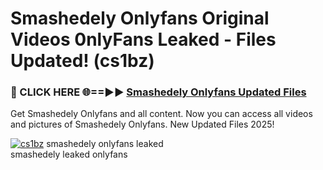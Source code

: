 # Smashedely Onlyfans Original Videos 0nlyFans Leaked - Files Updated! (cs1bz)

<h3>🔴 CLICK HERE 🌐==►► <a href="https://tinyurl.com/4seja8ks" rel="nofollow">Smashedely Onlyfans Updated Files</a></h3>

Get Smashedely Onlyfans and all content. Now you can access all videos and pictures of Smashedely Onlyfans. New Updated Files 2025!

[![cs1bz](https://i.imgur.com/EWjZXRe.gif)](https://tinyurl.com/4seja8ks)
smashedely onlyfans leaked<br>
smashedely leaked onlyfans